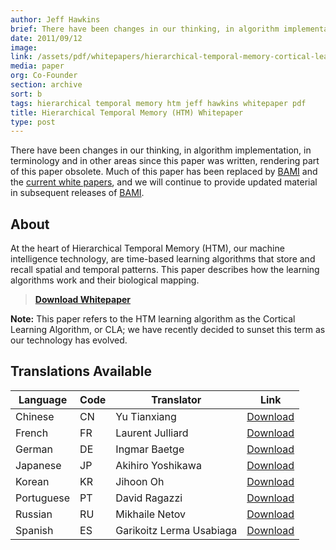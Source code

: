 ```yaml
---
author: Jeff Hawkins
brief: There have been changes in our thinking, in algorithm implementation, in terminology and in other areas since this paper was written, rendering part of this paper obsolete. Much of this paper has been replaced by BAMI and the current white papers, and we will continue to provide updated material in subsequent releases of BAMI.
date: 2011/09/12
image:
link: /assets/pdf/whitepapers/hierarchical-temporal-memory-cortical-learning-algorithm-0.2.1-en.pdf
media: paper
org: Co-Founder
section: archive
sort: b
tags: hierarchical temporal memory htm jeff hawkins whitepaper pdf
title: Hierarchical Temporal Memory (HTM) Whitepaper
type: post
---
```


There have been changes in our thinking, in algorithm implementation, in
terminology and in other areas since this paper was written, rendering part of
this paper obsolete. Much of this paper has been replaced by
[BAMI](/resources/biological-and-machine-intelligence/) and the
[current white papers](/resources/papers/), and we will continue to provide updated
material in subsequent releases of
[BAMI](/resources/biological-and-machine-intelligence/).

## About

At the heart of Hierarchical Temporal Memory (HTM), our machine intelligence
technology, are time-based learning algorithms that store and recall spatial and
temporal patterns. This paper describes how the learning algorithms work and
their biological mapping.

> **[Download Whitepaper](/assets/pdf/whitepapers/hierarchical-temporal-memory-cortical-learning-algorithm-0.2.1-en.pdf)**

**Note:** This paper refers to the HTM learning algorithm as the Cortical
Learning Algorithm, or CLA; we have recently decided to sunset this term as our
technology has evolved.

## Translations Available

| Language | Code | Translator | Link |
| -------- | ---- | ---------- | ---- |
| Chinese | CN | Yu Tianxiang | [Download][cn] |
| French | FR | Laurent Julliard | [Download][fr] |
| German | DE | Ingmar Baetge | [Download][de] |
| Japanese | JP | Akihiro Yoshikawa | [Download][jp] |
| Korean | KR | Jihoon Oh | [Download][kr] |
| Portuguese | PT | David Ragazzi | [Download][pt] |
| Russian | RU | Mikhaile Netov | [Download][ru] |
| Spanish | ES | Garikoitz Lerma Usabiaga | [Download][es] |

[cn]: /assets/pdf/whitepapers/hierarchical-temporal-memory-cortical-learning-algorithm-0.2.1-cn.pdf
[fr]: /assets/pdf/whitepapers/hierarchical-temporal-memory-cortical-learning-algorithm-0.2.1-fr.pdf
[de]: /assets/pdf/whitepapers/hierarchical-temporal-memory-cortical-learning-algorithm-0.2.1-de.pdf
[jp]: /assets/pdf/whitepapers/hierarchical-temporal-memory-cortical-learning-algorithm-0.2.1-jp.pdf
[kr]: /assets/pdf/whitepapers/hierarchical-temporal-memory-cortical-learning-algorithm-0.2.1-kr.pdf
[pt]: /assets/pdf/whitepapers/hierarchical-temporal-memory-cortical-learning-algorithm-0.2.1-pt.pdf
[ru]: /assets/pdf/whitepapers/hierarchical-temporal-memory-cortical-learning-algorithm-0.2.1-ru.pdf
[es]: /assets/pdf/whitepapers/hierarchical-temporal-memory-cortical-learning-algorithm-0.2.1-es.pdf

<br />

